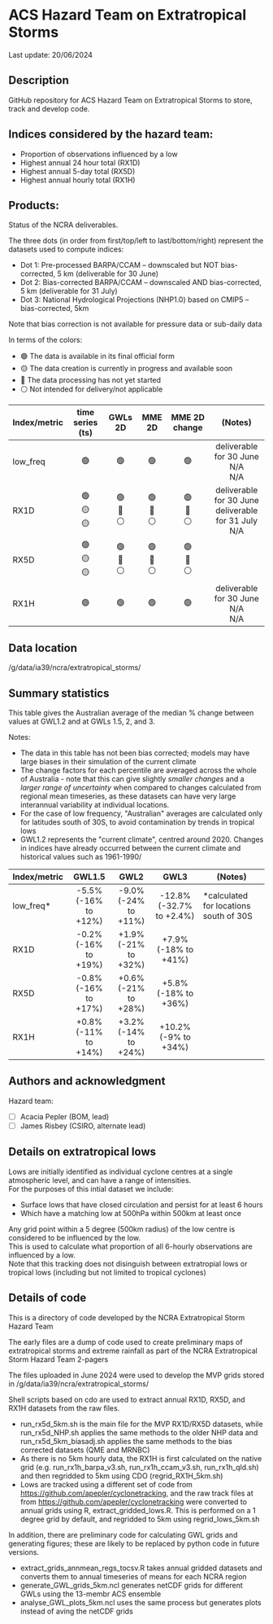 # ACS Hazard Team on Extratropical Storms
Last update: 20/06/2024

## Description
GitHub repository for ACS Hazard Team on Extratropical Storms to store, track and develop code. 

## Indices considered by the hazard team:
- Proportion of observations influenced by a low
- Highest annual 24 hour total (RX1D)
- Highest annual 5-day total (RX5D)
- Highest annual hourly total (RX1H)

## Products:
Status of the NCRA deliverables. 

The three dots (in order from first/top/left to last/bottom/right) represent the datasets used to compute indices:
- Dot 1: Pre-processed BARPA/CCAM – downscaled but NOT bias-corrected, 5 km (deliverable for 30 June)
- Dot 2: Bias-corrected BARPA/CCAM – downscaled AND bias-corrected, 5 km (deliverable for 31 July)
- Dot 3: National Hydrological Projections (NHP1.0) based on CMIP5 – bias-corrected, 5km
  
Note that bias correction is not available for pressure data or sub-daily data
 
In terms of the colors:
- :green_circle: The data is available in its final official form
- :yellow_circle: The data creation is currently in progress and available soon
- :red_circle: The data processing has not yet started
- :white_circle: Not intended for delivery/not applicable

| Index/metric | time series (ts) | GWLs 2D | MME 2D | MME 2D change | (Notes) |
|-----         | :-:              |:-:      |:-:     |:-:            |:-:    |
| low_freq|:green_circle:<br>|:green_circle:<br>|:green_circle:<br>|:green_circle:<br>|deliverable for 30 June<br>N/A<br>N/A|
| RX1D |:green_circle:<br>:yellow_circle:<br>:yellow_circle:|:green_circle:<br>:red_circle:<br>:white_circle:|:green_circle:<br>:red_circle:<br>:white_circle:|:green_circle:<br>:red_circle:<br>:white_circle:|deliverable for 30 June<br>deliverable for 31 July<br>N/A|
| RX5D |:green_circle:<br>:yellow_circle:<br>:yellow_circle:|:green_circle:<br>:red_circle:<br>:white_circle:|:green_circle:<br>:red_circle:<br>:white_circle:|:green_circle:<br>:red_circle:<br>:white_circle:||deliverable for 30 June<br>deliverable for 31 July<br>N/A|
| RX1H |:green_circle:<br>|:green_circle:<br>|:green_circle:<br>|:green_circle:<br>|deliverable for 30 June<br>N/A<br>N/A|

## Data location
/g/data/ia39/ncra/extratropical_storms/

## Summary statistics

This table gives the Australian average of the median % change between values at GWL1.2 and at GWLs 1.5, 2, and 3.

Notes:
- The data in this table has not been bias corrected; models may have large biases in their simulation of the current climate 
- The change factors for each percentile are averaged across the whole of Australia - note that this can give slightly *smaller changes* and a *larger range of uncertainty* when compared to changes calculated from regional mean timeseries, as these datasets can have very large interannual variability at individual locations.
- For the case of low frequency, "Australian" averages are calculated only for latitudes south of 30S, to avoid contamination by trends in tropical lows
- GWL1.2 represents the "current climate", centred around 2020. Changes in indices have already occurred between the current climate and historical values such as 1961-1990/

| Index/metric | GWL1.5 | GWL2 | GWL3 | (Notes) |
|-----         | :-:    |:-:   |:-:   |-----    |
| low_freq*|-5.5%<br>(-16% to +12%)|-9.0%<br>(-24% to +11%)|-12.8%<br>(-32.7% to +2.4%)|*calculated for locations south of 30S|
| RX1D |-0.2%<br>(-16% to +19%)|+1.9%<br>(-21% to +32%)|+7.9%<br>(-18% to +41%)||
| RX5D |-0.8%<br>(-16% to +17%)|+0.6%<br>(-21% to +28%)|+5.8%<br>(-18% to +36%)||
| RX1H |+0.8%<br>(-11% to +14%)|+3.2%<br>(-14% to +24%)|+10.2%<br>(-9% to +34%)||


## Authors and acknowledgment
Hazard team:
- [ ] Acacia Pepler (BOM, lead)
- [ ] James Risbey (CSIRO, alternate lead)

## Details on extratropical lows

Lows are initially identified as individual cyclone centres at a single atmospheric level, and can have a range of intensities.
<br>For the purposes of this intial dataset we include:
- Surface lows that have closed circulation and persist for at least 6 hours
- Which have a matching low at 500hPa within 500km at least once
  
Any grid point within a 5 degree (500km radius) of the low centre is considered to be influenced by the low. 
<br>This is used to calculate what proportion of all 6-hourly observations are influenced by a low.
<br>Note that this tracking does not disinguish between extratropial lows or tropical lows (including but not limited to tropical cyclones)

## Details of code 

This is a directory of code developed by the NCRA Extratropical Storm Hazard Team

The early files are a dump of code used to create preliminary maps of extratropical storms and extreme rainfall as part of the NCRA Extratropical Storm Hazard Team 2-pagers

The files uploaded in June 2024 were used to develop the MVP grids stored in /g/data/ia39/ncra/extratropical_storms/

Shell scripts based on cdo are used to extract annual RX1D, RX5D, and RX1H datasets from the raw files. 
- run_rx5d_5km.sh is the main file for the MVP RX1D/RX5D datasets, while run_rx5d_NHP.sh applies the same methods to the older NHP data and run_rx5d_5km_biasadj.sh applies the same methods to the bias corrected datasets (QME and MRNBC)
- As there is no 5km hourly data, the RX1H is first calculated on the native grid (e.g. run_rx1h_barpa_v3.sh, run_rx1h_ccam_v3.sh, run_rx1h_qld.sh) and then regridded to 5km using CDO (regrid_RX1H_5km.sh)
- Lows are tracked using a different set of code from https://github.com/apepler/cyclonetracking, and the raw track files at from https://github.com/apepler/cyclonetracking were converted to annual grids using R, extract_gridded_lows.R. This is performed on a 1 degree grid by default, and regridded to 5km using regrid_lows_5km.sh

In addition, there are preliminary code for calculating GWL grids and generating figures; these are likely to be replaced by python code in future versions.
- extract_grids_annmean_regs_tocsv.R takes annual gridded datasets and converts them to annual timeseries of means for each NCRA region
- generate_GWL_grids_5km.ncl generates netCDF grids for different GWLs using the 13-membr ACS ensemble
- analyse_GWL_plots_5km.ncl uses the same process but generates plots instead of aving the netCDF grids

